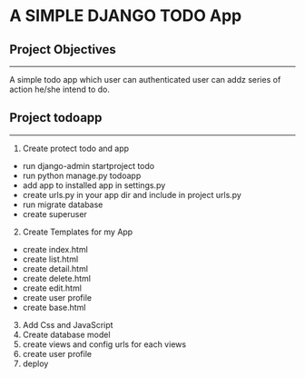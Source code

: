 # A SIMPLE DJANGO TODO App

## Project Objectives
---
A simple todo app which user can authenticated user can addz series of action he/she intend to do.

## Project todoapp
---
1. Create protect todo and app
  * run django-admin startproject todo
  * run python manage.py todoapp
  * add app to installed app in settings.py
  * create urls.py in your app dir and include in project urls.py
  * run migrate database 
  * create superuser
 
2. Create Templates for my App
  * create index.html
  * create list.html
  * create detail.html
  * create delete.html
  * create edit.html
  * create user profile
  * create base.html

3. Add Css and JavaScript
4. Create database model
5. create views and config urls for each views
6. create user profile 
7. deploy 


